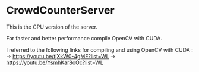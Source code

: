 # CrowdCounterServer
This is the CPU version of the server.

For faster and better performance compile OpenCV with CUDA.

I referred to the following links for compiling and using OpenCV with CUDA :
-> https://youtu.be/tjXkW0-4gME?list=WL
-> https://youtu.be/YsmhKar8oOc?list=WL
